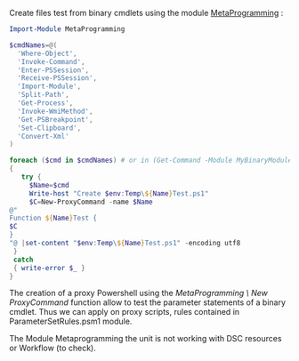 ﻿Create files test from binary cmdlets using the module [MetaProgramming](https://blogs.msdn.microsoft.com/powershell/2009/01/04/extending-andor-modifing-commands-with-proxies/) :
```Powershell
Import-Module MetaProgramming

$cmdNames=@(
  'Where-Object',
  'Invoke-Command',
  'Enter-PSSession',
  'Receive-PSSession',
  'Import-Module',
  'Split-Path',
  'Get-Process',
  'Invoke-WmiMethod',
  'Get-PSBreakpoint',
  'Set-Clipboard',
  'Convert-Xml'
)

foreach ($cmd in $cmdNames) # or in (Get-Command -Module MyBinaryModule)) 
{
   try {
     $Name=$cmd
     Write-host "Create $env:Temp\${Name}Test.ps1" 
     $C=New-ProxyCommand -name $Name
@"
Function ${Name}Test {
$C
}
"@ |set-content "$env:Temp\${Name}Test.ps1" -encoding utf8
 }
 catch 
 { write-error $_ }
}
```
The creation of a proxy Powershell using the _MetaProgramming \ New ProxyCommand_ function allow to test the parameter statements  of a binary cmdlet.
Thus we can apply on proxy scripts, rules contained in ParameterSetRules.psm1 module.

The Module Metaprogramming the unit is not working with DSC resources or Workflow (to check).
 